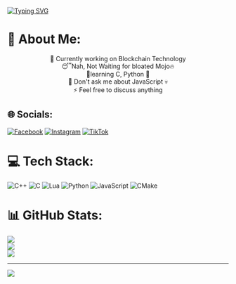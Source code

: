 [![Typing SVG](https://readme-typing-svg.demolab.com?font=Fira+Code&weight=500&size=30&pause=1000&color=A975F7&center=true&width=440&lines=+++++Hello!;+++++I'm+Togashi+Yuuta++%CB%B6%CB%86%E1%97%9C%CB%86%CB%B5+;+++++Nice+to+meet+you)](https://git.io/typing-svg)

# 💫 About Me:
<div>
<center>🐾 Currently working on Blockchain Technology <br>😴Nah, Not Waiting for bloated Mojo🔥 <br>📜learning C, Python 🙂<br>💬 Don't ask me about JavaScript 💀<br>⚡ Feel free to discuss anything</center></div>


## 🌐 Socials:
[![Facebook](https://img.shields.io/badge/Facebook-%231877F2.svg?logo=Facebook&logoColor=white)](https://facebook.com/KiyotakaO.O) [![Instagram](https://img.shields.io/badge/Instagram-%23E4405F.svg?logo=Instagram&logoColor=white)](https://instagram.com/.togashiiyuutaa) [![TikTok](https://img.shields.io/badge/TikTok-%23000000.svg?logo=TikTok&logoColor=white)](https://tiktok.com/@unknowntroller404) 

# 💻 Tech Stack:
![C++](https://img.shields.io/badge/c++-%2300599C.svg?style=for-the-badge&logo=c%2B%2B&logoColor=white) ![C](https://img.shields.io/badge/c-%2300599C.svg?style=for-the-badge&logo=c&logoColor=white) ![Lua](https://img.shields.io/badge/lua-%232C2D72.svg?style=for-the-badge&logo=lua&logoColor=white) ![Python](https://img.shields.io/badge/python-3670A0?style=for-the-badge&logo=python&logoColor=ffdd54) ![JavaScript](https://img.shields.io/badge/javascript-%23323330.svg?style=for-the-badge&logo=javascript&logoColor=%23F7DF1E)  ![CMake](https://img.shields.io/badge/CMake-%23008FBA.svg?style=for-the-badge&logo=cmake&logoColor=white)

# 📊 GitHub Stats:
![](https://github-readme-stats.vercel.app/api?username=togashigreat&theme=dark&hide_border=false&include_all_commits=false&count_private=false)<br/>
![](https://github-readme-streak-stats.herokuapp.com/?user=togashigreat&theme=dark&hide_border=false)<br/>
![](https://github-readme-stats.vercel.app/api/top-langs/?username=togashigreat&theme=dark&hide_border=false&include_all_commits=false&count_private=false&layout=compact)

---
[![](https://visitcount.itsvg.in/api?id=togashigreat&icon=2&color=8)](https://visitcount.itsvg.in)

<!-- Proudly created with GPRM ( https://gprm.itsvg.in ) -->
